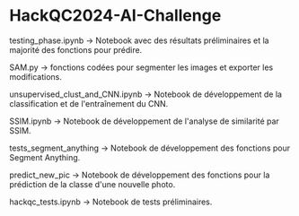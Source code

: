 # HackQC2024-AI-Challenge

testing_phase.ipynb -> Notebook avec des résultats préliminaires et la majorité des fonctions pour prédire.

SAM.py -> fonctions codées pour segmenter les images et exporter les modifications.

unsupervised_clust_and_CNN.ipynb -> Notebook de développement de la classification et de l'entraînement du CNN.

SSIM.ipynb -> Notebook de développement de l'analyse de similarité par SSIM.

tests_segment_anything -> Notebook de développement des fonctions pour Segment Anything.

predict_new_pic -> Notebook de développement des fonctions pour la prédiction de la classe d'une nouvelle photo.

hackqc_tests.ipynb -> Notebook de tests préliminaires.
